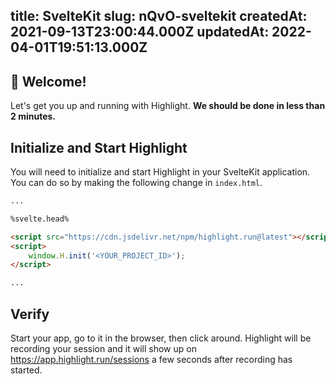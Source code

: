 
title: SvelteKit
slug: nQvO-sveltekit
createdAt: 2021-09-13T23:00:44.000Z
updatedAt: 2022-04-01T19:51:13.000Z
---

## 👋 Welcome!

Let's get you up and running with Highlight. **We should be done in less than 2 minutes.**

## Initialize and Start Highlight

You will need to initialize and start Highlight in your SvelteKit application. You can do so by making the following change in `index.html`.

```html
...

%svelte.head%

<script src="https://cdn.jsdelivr.net/npm/highlight.run@latest"></script>
<script>
	window.H.init('<YOUR_PROJECT_ID>');
</script>

...
```

## Verify

Start your app, go to it in the browser, then click around. Highlight will be recording your session and it will show up on <https://app.highlight.run/sessions> a few seconds after recording has started.
